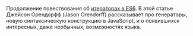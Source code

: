 Продолжение повествования об [итераторах в ES6](/es6-in-depth-iterators-and-the-for-of-loop/). В этой статье Джейсон Орендорфф (Jason Orendorff) рассказывает про генераторы, новую синтаксическую конструкцию в JavaScript, и о появившихся интересных, даже необычных, возможностях языка.